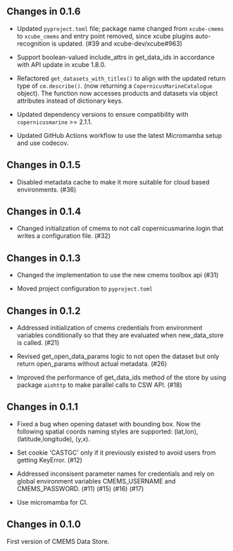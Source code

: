 ## Changes in 0.1.6

- Updated `pyproject.toml` file; package name changed from `xcube-cmems`
  to `xcube_cmems` and entry point removed, since xcube plugins 
  auto-recognition is updated. (#39 and xcube-dev/xcube#963)

- Support boolean-valued include_attrs in get_data_ids in accordance with API update in 
  xcube 1.8.0.

- Refactored `get_datasets_with_titles()` to align with the updated return type of 
 `cm.describe()`. (now returning a `CopernicusMarineCatalogue` object). The function 
  now accesses products and datasets via object attributes instead of dictionary keys.

- Updated dependency versions to ensure compatibility with `copernicusmarine` >= 2.1.1.

- Updated GitHub Actions workflow to use the latest Micromamba setup and use codecov.

## Changes in 0.1.5

- Disabled metadata cache to make it more suitable for cloud based environments. (#36)

## Changes in 0.1.4

- Changed initialization of cmems to not call copernicusmarine.login that writes a 
  configuration file. (#32)


## Changes in 0.1.3

- Changed the implementation to use the new cmems toolbox api (#31)

- Moved project configuration to `pyproject.toml`

## Changes in 0.1.2 

- Addressed initialization of cmems credentials from environment variables conditionally
  so that they are evaluated when new_data_store is called. (#21)

- Revised get_open_data_params logic to not open the dataset but only return 
  open_params without actual metadata. (#26)

- Improved the performance of get_data_ids method of the store by using 
  package `aiohttp` to make parallel calls to CSW API. (#18)


## Changes in 0.1.1

- Fixed a bug when opening dataset with bounding box. Now the following spatial coords naming 
  styles are supported: (lat,lon), (latitude,longitude), (y,x).

- Set cookie 'CASTGC' only if it previously existed to avoid users from getting KeyError. (#12)

- Addressed inconsisent parameter names for credentials and rely on global environment 
  variables CMEMS_USERNAME and CMEMS_PASSWORD. (#11) (#15) (#16) (#17)

- Use micromamba for CI.

## Changes in 0.1.0

First version of CMEMS Data Store.
